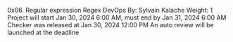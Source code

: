 0x06. Regular expression
Regex
DevOps
 By: Sylvain Kalache
 Weight: 1
 Project will start Jan 30, 2024 6:00 AM, must end by Jan 31, 2024 6:00 AM
 Checker was released at Jan 30, 2024 12:00 PM
 An auto review will be launched at the deadline
